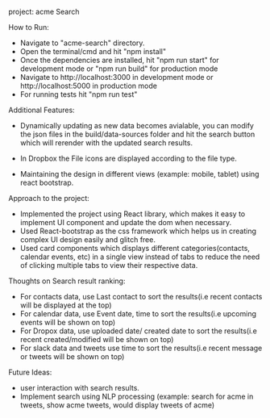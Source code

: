 project: acme Search

How to Run:

* Navigate to "acme-search" directory.
* Open the terminal/cmd and hit "npm install"
* Once the dependencies are installed, hit "npm run start" for development mode or "npm run build" for production mode
* Navigate to http://localhost:3000 in development mode or http://localhost:5000 in production mode
* For running tests hit "npm run test"

Additional Features:

* Dynamically updating as new data becomes avialable, you can modify the json files in the build/data-sources folder and hit the search button which will rerender with the updated search results.

* In Dropbox the File icons are displayed according to the file type.

* Maintaining the design in different views (example: mobile, tablet) using react bootstrap. 


Approach to the project:

* Implemented the project using React library, which makes it easy to implement UI component and update the dom when necessary.
* Used React-bootstrap as the css framework which helps us in creating complex UI design easily and glitch free.
* Used card components which displays different categories(contacts, calendar events, etc) in a single view instead of tabs to reduce the need of clicking multiple tabs to view their respective data.

Thoughts on Search result ranking:
* For contacts data, use Last contact to sort the results(i.e recent contacts will be displayed at the top)
* For calendar data, use Event date, time to sort the results(i.e upcoming events will be shown on top)
* For Dropox data, use uploaded date/ created date to sort the results(i.e recent created/modified will be shown on top)
* For slack data and tweets use time to sort the results(i.e recent message or tweets will be shown on top)  

Future Ideas:
* user interaction with search results.
* Implement search using NLP processing (example: search for acme in tweets, show acme tweets, would display tweets of acme)
